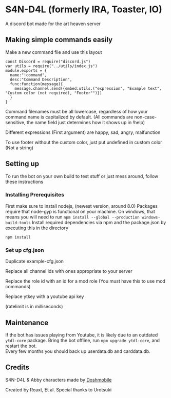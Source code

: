 # S4N-D4L (formerly IRA, Toaster, IO)
A discord bot made for the art heaven server
## Making simple commands easily

Make a new command file and use this layout
```
const Discord = require("discord.js")
var utils = require("../utils/index.js")
module.exports = {
  name:"!command",
  desc:"Command Description",
  func:function(message){
    message.channel.send({embed:utils.("expression", "Example text", "Custom color (not required), "Footer"")})
  }
}
```
Command filenames must be all lowercase, regardless of how your command name is capitalized by default. (All commands are non-case-sensitive, the name field just determines how it shows up in !help)

Different expressions (First argument) are happy, sad, angry, malfunction

To use footer without the custom color, just put undefined in custom color (Not a string)
## Setting up
To run the bot on your own build to test stuff or just mess around, follow these instructions
### Installing Prerequisites
First make sure to install nodejs, (newest version, around 8.0)
Packages require that node-gyp is functional on your machine. On windows, that means you will need to run `npm install --global --production windows-build-tools`
Install required dependencies via npm and the package.json by executing this in the directory
```
npm install
```

### Set up cfg.json
Duplicate example-cfg.json

Replace all channel ids with ones appropriate to your server

Replace the role id with an id for a mod role (You must have this to use mod commands)

Replace ytkey with a youtube api key

(ratelimit is in milliseconds)

## Maintenance
If the bot has issues playing from Youtube, it is likely due to an outdated `ytdl-core` package. Bring the bot offline, run `npm upgrade ytdl-core`, and restart the bot.  
Every few months you should back up userdata.db and carddata.db.

## Credits

S4N-D4L & Abby characters made by [Doshmobile](http://doshmobile.tumblr.com/)

Created by Reaxt, Et al. 
Special thanks to Urotsuki  
